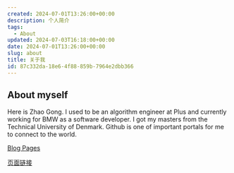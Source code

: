 ```yaml
---
created: 2024-07-01T13:26:00+00:00
description: 个人简介
tags:
  - About
updated: 2024-07-03T16:18:00+00:00
date: 2024-07-01T13:26:00+00:00
slug: about
title: 关于我
id: 87c332da-18e6-4f88-859b-7964e2dbb366
---
```


## About myself

Here is Zhao Gong. I used to be an algorithm engineer at Plus and currently working for BMW as a software developer. I got my masters from the Technical University of Denmark. Github is one of important portals for me to connect to the world.

[Blog Pages](https://www.notion.so/a5584e7fb26440b7b3fa268da9ee8560)

[页面链接](/d88765d087ec4a77bf0fe76bf90043f9?v=3df8ea4719a14e1382fbee5611ba4a0f)
